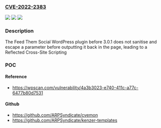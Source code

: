 ### [CVE-2022-2383](https://cve.mitre.org/cgi-bin/cvename.cgi?name=CVE-2022-2383)
![](https://img.shields.io/static/v1?label=Product&message=Feed%20Them%20Social%20%E2%80%93%20for%20Twitter%20feed%2C%20Youtube%20and%20more&color=blue)
![](https://img.shields.io/static/v1?label=Version&message=3.0.1%20&color=brightgreen)
![](https://img.shields.io/static/v1?label=Vulnerability&message=CWE-79%20Cross-Site%20Scripting%20(XSS)&color=brightgreen)

### Description

The Feed Them Social WordPress plugin before 3.0.1 does not sanitise and escape a parameter before outputting it back in the page, leading to a Reflected Cross-Site Scripting

### POC

#### Reference
- https://wpscan.com/vulnerability/4a3b3023-e740-411c-a77c-6477b80d7531

#### Github
- https://github.com/ARPSyndicate/cvemon
- https://github.com/ARPSyndicate/kenzer-templates

